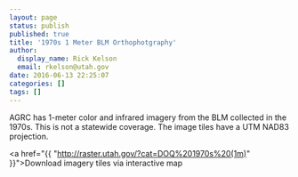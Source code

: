 ```yaml
---
layout: page
status: publish
published: true
title: '1970s 1 Meter BLM Orthophotgraphy'
author:
  display_name: Rick Kelson
  email: rkelson@utah.gov
date: 2016-06-13 22:25:07
categories: []
tags: []
---
```


AGRC has 1-meter color and infrared imagery from the BLM collected in the 1970s. This is not a statewide coverage. The image tiles have a UTM NAD83 projection.

<span><i class="fa fa-download"></i> <a href="{{ "http://raster.utah.gov/?cat=DOQ%201970s%20(1m)" }}">Download imagery tiles via interactive map</a></span><br />
